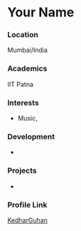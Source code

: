 # Your Name

### Location

Mumbai/India

### Academics

IIT Patna

### Interests

- Music, 

### Development

- 

### Projects

- 

### Profile Link

[KedharGuhan](https://github.com/KedharGuhan)
